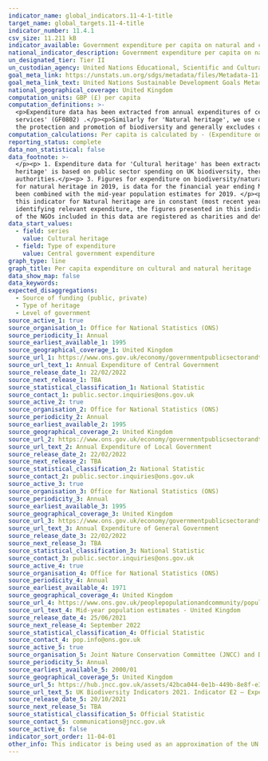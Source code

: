 ```yaml
---
indicator_name: global_indicators.11-4-1-title
target_name: global_targets.11-4-title
indicator_number: 11.4.1
csv_size: 11.211 kB
indicator_available: Government expenditure per capita on natural and cultural heritage
national_indicator_description: Government expenditure per capita on natural and cultural heritage with a detailed breakdown of spending in both areas and by level of government.
un_designated_tier: Tier II
un_custodian_agency: United Nations Educational, Scientific and Cultural Organization (UNESCO)
goal_meta_link: https://unstats.un.org/sdgs/metadata/files/Metadata-11-04-01.pdf
goal_meta_link_text: United Nations Sustainable Development Goals Metadata (PDF 4.0 MB)
national_geographical_coverage: United Kingdom
computation_units: GBP (£) per capita
computation_definitions: >-
  <p>Expenditure data has been extracted from annual expenditures of central and local government using UN Classification of the Functions of Government (COFOG) codes. </p><p> In this context, to approximate spending on 'Cultural heritage' we include that which is defined under 'Cultural
  services' (GF0802) .</p><p>Similarly for 'Natural heritage', we use data that reflects central Government expenditure on UK biodiversity. However, this does not include some aspects of the full definition provided in the UN metadata. This data only includes spending provided solely for
  the protection and promotion of biodiversity and generally excludes operational costs. </p><p> An 'NGO' refers to a 'Non-governmental organisation'.</p>
computation_calculations: Per capita is calculated by - (Expenditure on 'cultural heritage' or 'natural heritage' / UK Mid-Year Population)*1,000,000
reporting_status: complete
data_non_statistical: false
data_footnote: >-
  </p><p> 1. Expenditure data for 'Cultural heritage' has been extracted from annual expenditures of central and local government using UN Classification of the Functions of Government (COFOG) codes for 'Cultural services' GF0802.</p> 2. Data for government expenditure on 'Natural
  heritage' is based on public sector spending on UK biodiversity, therefore it only includes spending provided solely for the protection and promotion of biodiversity and generally excludes operational costs. It includes spending by central government and not that by local
  authorities.</p><p> 3. Figures for expenditure on biodiversity/natural heritage are presented as financial year data and for expenditure on cultural heritage are presented as calendar year data, as they are produced as such in the source publications. For example, data we present here
  for natural heritage in 2019, is data for the financial year ending March 2020 and has been combined with the mid-year population estimates for 2019 to calculate a per capita expenditure figure. The data we present here for cultural heritage in 2019 is for the calendar year 2019 and has
  been combined with the mid-year population estimates for 2019. </p><p> 4. Figures for UK public sector and NGO expenditure on biodiversity in the source publication are deflated using the UK Gross Domestic Product (GDP) deflator. Therefore, per capita expenditure figures presented in
  this indicator for Natural heritage are in constant (most recent year) prices and account for the effects of inflation.</p><p> 5. Given the large number of UK public sector organisations funding activities related to biodiversity and the complexities involved in both defining and
  identifying relevant expenditure, the figures presented in this indicator are likely to be an underestimation of total biodiversity spend by the UK public sector.</p><p> 6. The data reported for NGOs is collated predominantly from published annual accounts/financial reports. Almost all
  of the NGOs included in this data are registered as charities and detailed annual financial reports are published on the Charity Commission website. </p>
data_start_values:
  - field: series
    value: Cultural heritage
  - field: Type of expenditure
    value: Central government expenditure
graph_type: line
graph_title: Per capita expenditure on cultural and natural heritage
data_show_map: false
data_keywords:
expected_disaggregations:
  - Source of funding (public, private)
  - Type of heritage
  - Level of government
source_active_1: true
source_organisation_1: Office for National Statistics (ONS)
source_periodicity_1: Annual
source_earliest_available_1: 1995
source_geographical_coverage_1: United Kingdom
source_url_1: https://www.ons.gov.uk/economy/governmentpublicsectorandtaxes/publicspending/datasets/esatable11annualexpenditureofcentralgovernment
source_url_text_1: Annual Expenditure of Central Government
source_release_date_1: 22/02/2022
source_next_release_1: TBA
source_statistical_classification_1: National Statistic
source_contact_1: public.sector.inquiries@ons.gov.uk
source_active_2: true
source_organisation_2: Office for National Statistics (ONS)
source_periodicity_2: Annual
source_earliest_available_2: 1995
source_geographical_coverage_2: United Kingdom
source_url_2: https://www.ons.gov.uk/economy/governmentpublicsectorandtaxes/publicspending/datasets/esatable11annualexpenditurelocalgovernment
source_url_text_2: Annual Expenditure of Local Government
source_release_date_2: 22/02/2022
source_next_release_2: TBA
source_statistical_classification_2: National Statistic
source_contact_2: public.sector.inquiries@ons.gov.uk
source_active_3: true
source_organisation_3: Office for National Statistics (ONS)
source_periodicity_3: Annual
source_earliest_available_3: 1995
source_geographical_coverage_3: United Kingdom
source_url_3: https://www.ons.gov.uk/economy/governmentpublicsectorandtaxes/publicspending/datasets/esatable11annualexpenditureofgeneralgovernment
source_url_text_3: Annual Expenditure of General Government
source_release_date_3: 22/02/2022
source_next_release_3: TBA
source_statistical_classification_3: National Statistic
source_contact_3: public.sector.inquiries@ons.gov.uk
source_active_4: true
source_organisation_4: Office for National Statistics (ONS)
source_periodicity_4: Annual
source_earliest_available_4: 1971
source_geographical_coverage_4: United Kingdom
source_url_4: https://www.ons.gov.uk/peoplepopulationandcommunity/populationandmigration/populationestimates/timeseries/ukpop/pop
source_url_text_4: Mid-year population estimates - United Kingdom
source_release_date_4: 25/06/2021
source_next_release_4: September 2022
source_statistical_classification_4: Official Statistic 
source_contact_4: pop.info@ons.gov.uk
source_active_5: true
source_organisation_5: Joint Nature Conservation Committee (JNCC) and Department for Environment, Food and Rural Affairs (DEFRA)
source_periodicity_5: Annual
source_earliest_available_5: 2000/01
source_geographical_coverage_5: United Kingdom
source_url_5: https://hub.jncc.gov.uk/assets/42bca044-0e1b-449b-8e8f-e357e65e3822
source_url_text_5: UK Biodiversity Indicators 2021. Indicator E2 – Expenditure on UK and international biodiversity
source_release_date_5: 20/10/2021
source_next_release_5: TBA
source_statistical_classification_5: Official Statistic
source_contact_5: communications@jncc.gov.uk
source_active_6: false
indicator_sort_order: 11-04-01
other_info: This indicator is being used as an approximation of the UN SDG Indicator. Where possible, we will work to identify or develop UK data to meet the global indicator specification. This indicator has been identified in collaboration with topic experts.
---
```


